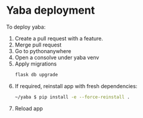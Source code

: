 Yaba deployment
===============

To deploy yaba:

1. Create a pull request with a feature.
2. Merge pull request
3. Go to pythonanywhere
4. Open a consolve under yaba venv
5. Apply migrations
    ```bash
    flask db upgrade
    ```
6. If required, reinstall app with fresh dependencies:
    ```bash
    ~/yaba $ pip install -e --force-reinstall .
    ```
7. Reload app
